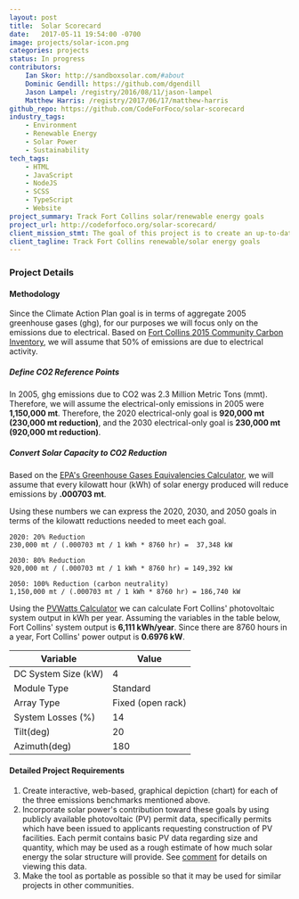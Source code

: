 ```yaml
---
layout: post
title:  Solar Scorecard
date:   2017-05-11 19:54:00 -0700
image: projects/solar-icon.png
categories: projects
status: In progress
contributors:
    Ian Skor: http://sandboxsolar.com/#about
    Dominic Gendill: https://github.com/dgendill
    Jason Lampel: /registry/2016/08/11/jason-lampel
    Matthew Harris: /registry/2017/06/17/matthew-harris
github_repo: https://github.com/CodeForFoco/solar-scorecard
industry_tags:
    - Environment
    - Renewable Energy
    - Solar Power
    - Sustainability
tech_tags:
    - HTML
    - JavaScript
    - NodeJS
    - SCSS
    - TypeScript
    - Website
project_summary: Track Fort Collins solar/renewable energy goals
project_url: http://codeforfoco.org/solar-scorecard/
client_mission_stmt: The goal of this project is to create an up-to-date web-based data visualization tool for tracking solar contributions with respect to City of Fort Collins 2015 Climate Action Plan.
client_tagline: Track Fort Collins renewable/solar energy goals
---
```


### Project Details
#### Methodology
Since the Climate Action Plan goal is in terms of aggregate 2005 greenhouse gases (ghg), for our purposes we will focus only on the emissions due to electrical.  Based on [Fort Collins 2015 Community Carbon Inventory](https://www.fcgov.com/climateaction/pdf/2015-community-carbon-inventory.pdf?1494967837), we will assume that 50% of emissions are due to electrical activity.

##### Define CO2 Reference Points
In 2005, ghg emissions due to CO2 was 2.3 Million Metric Tons (mmt).  Therefore, we will assume the electrical-only emissions in 2005 were **1,150,000 mt**. Therefore, the 2020 electrical-only goal is **920,000 mt (230,000 mt reduction)**, and the 2030 electrical-only goal is **230,000 mt (920,000 mt reduction)**.

##### Convert Solar Capacity to CO2 Reduction
Based on the [EPA's Greenhouse Gases Equivalencies Calculator](https://www.epa.gov/energy/greenhouse-gases-equivalencies-calculator-calculations-and-references), we will assume that every kilowatt hour (kWh) of solar energy produced will reduce emissions by **.000703 mt**.

Using these numbers we can express the 2020, 2030, and 2050 goals in terms of the kilowatt reductions needed to meet each goal.

```
2020: 20% Reduction
230,000 mt / (.000703 mt / 1 kWh * 8760 hr) =  37,348 kW

2030: 80% Reduction
920,000 mt / (.000703 mt / 1 kWh * 8760 hr) = 149,392 kW

2050: 100% Reduction (carbon neutrality)
1,150,000 mt / (.000703 mt / 1 kWh * 8760 hr) = 186,740 kW
```

Using the [PVWatts Calculator](http://pvwatts.nrel.gov/pvwatts.php) we can calculate Fort Collins' photovoltaic system output in kWh per year.  Assuming the variables in the table below, Fort Collins' system output is **6,111 kWh/year**.  Since there are 8760 hours in a year, Fort Collins' power output is **0.6976 kW**.

| Variable | Value |
| -------- | ----- |
| DC System Size (kW) | 4 |
| Module Type | Standard |
| Array Type | Fixed (open rack) |
| System Losses (%) | 14 |
| Tilt(deg) | 20 |
| Azimuth(deg) | 180 |


#### Detailed Project Requirements
1. Create interactive, web-based, graphical depiction (chart) for each of the three emissions benchmarks mentioned above.
1. Incorporate solar power's contribution toward these goals by using publicly available photovoltaic (PV) permit data, specifically permits which have been issued to applicants requesting construction of PV facilities. Each permit contains basic PV data regarding size and quantity, which may be used as a rough estimate of how much solar energy the solar structure will provide. See [comment](https://github.com/CodeForFoco/solar-scorecard/issues/1#issuecomment-300964480) for details on viewing this data.
1. Make the tool as portable as possible so that it may be used for similar projects in other communities.
